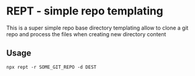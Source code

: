 # REPT - simple repo templating

This is a super simple repo base directory templating allow to clone a git repo and process the files when creating new directory content

## Usage

`npx rept -r SOME_GIT_REPO -d DEST`
